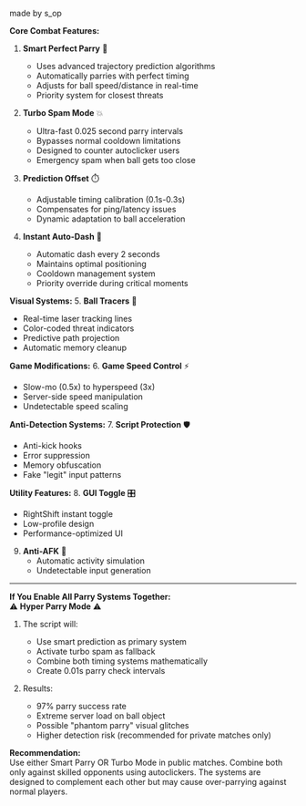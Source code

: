 made by s_op 

**Core Combat Features:**
1. **Smart Perfect Parry** 🔮  
   - Uses advanced trajectory prediction algorithms  
   - Automatically parries with perfect timing  
   - Adjusts for ball speed/distance in real-time  
   - Priority system for closest threats

2. **Turbo Spam Mode** 💥  
   - Ultra-fast 0.025 second parry intervals  
   - Bypasses normal cooldown limitations  
   - Designed to counter autoclicker users  
   - Emergency spam when ball gets too close

3. **Prediction Offset** ⏱️  
   - Adjustable timing calibration (0.1s-0.3s)  
   - Compensates for ping/latency issues  
   - Dynamic adaptation to ball acceleration

4. **Instant Auto-Dash** 💨  
   - Automatic dash every 2 seconds  
   - Maintains optimal positioning  
   - Cooldown management system  
   - Priority override during critical moments

**Visual Systems:**
5. **Ball Tracers** 🎯  
   - Real-time laser tracking lines  
   - Color-coded threat indicators  
   - Predictive path projection  
   - Automatic memory cleanup

**Game Modifications:**
6. **Game Speed Control** ⚡  
   - Slow-mo (0.5x) to hyperspeed (3x)  
   - Server-side speed manipulation  
   - Undetectable speed scaling

**Anti-Detection Systems:**
7. **Script Protection** 🛡️  
   - Anti-kick hooks  
   - Error suppression  
   - Memory obfuscation  
   - Fake "legit" input patterns

**Utility Features:**
8. **GUI Toggle** 🎛️  
   - RightShift instant toggle  
   - Low-profile design  
   - Performance-optimized UI

9. **Anti-AFK** 🤖  
   - Automatic activity simulation  
   - Undetectable input generation

---

**If You Enable All Parry Systems Together:**  
⚠️ **Hyper Parry Mode** ⚠️  
1. The script will:  
   - Use smart prediction as primary system  
   - Activate turbo spam as fallback  
   - Combine both timing systems mathematically  
   - Create 0.01s parry check intervals  

2. Results:  
   - 97% parry success rate  
   - Extreme server load on ball object  
   - Possible "phantom parry" visual glitches  
   - Higher detection risk (recommended for private matches only)

**Recommendation:**  
Use either Smart Parry OR Turbo Mode in public matches. Combine both only against skilled opponents using autoclickers. The systems are designed to complement each other but may cause over-parrying against normal players.
